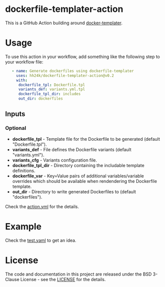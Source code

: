 # dockerfile-templater-action
This is a GitHub Action building around [docker-templater](https://github.com/bossm8/dockerfile-templater/).
# Usage
To use this action in your workflow, add something like the following step to your workflow file:
```yaml
   - name: Generate dockerfiles using dockerfile-templater
     uses: hh24k/dockerfile-templater-action@v0.2
     with:
      dockerfile_tpl: Dockerfile.tpl
      variants_def: variants.yml.tpl
      dockerfile_tpl_dir: includes
      out_dir: dockerfiles
```
## Inputs
### Optional
* **dockerfile_tpl** - Template file for the Dockerfile to be generated (default "Dockerfile.tpl").
* **variants_def** - File defines the Dockerfile variants (default "variants.yml").
* **variants_cfg** - Variants configuration file. 
* **dockerfile_tpl_dir** - Directory containing the includable template definitions. 
* **dockerfile_var** - Key=Value pairs of additional variables/variable overrides which should be available when rendendering the Dockerfile template. 
* **out_dir** - Directory to write generated Dockerfiles to (default "dockerfiles").

Check the [action.yml](action.yml) for the details.
# Example
Check the [test.yaml](.github/workflows/test.yaml) to get an idea.    
# License
The code and documentation in this project are released under the BSD 3-Clause License - see the [LICENSE](LICENSE)
for the details.